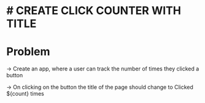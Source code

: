 # # CREATE CLICK COUNTER WITH TITLE


# Problem

-> Create an app, where a user can track the number of times they clicked a button

-> On clicking on the button the title of the page should change to Clicked ${count} times